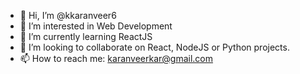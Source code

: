 - 👋 Hi, I’m @kkaranveer6
- 👀 I’m interested in Web Development
- 🌱 I’m currently learning ReactJS
- 💞️ I’m looking to collaborate on React, NodeJS or Python projects.
- 📫 How to reach me: karanveerkar@gmail.com
